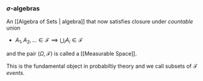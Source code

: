 ### $\sigma$-algebras

An [[Algebra of Sets | algebra]] that now satisfies closure under *countable* union

- $A_1, A_2, \dots \in \mathcal{F} \implies \bigcup_i A_i \in \mathcal{F}$

and the pair $(\Omega, \mathcal{F})$ is called a [[Measurable Space]].

This is the fundamental object in probabiltiy theory and we call subsets of $\mathcal{F}$ *events*.